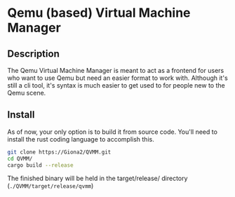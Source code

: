# Qemu (based) Virtual Machine Manager
## Description
The Qemu Virtual Machine Manager is meant to act as a frontend for users who want to use Qemu but need an easier format to work with. Although it's still a cli tool, it's syntax is much easier to get used to for people new to the Qemu scene.
## Install
As of now, your only option is to build it from source code. You'll need to install the rust coding language to accomplish this.
```bash
git clone https://Giona2/QVMM.git
cd QVMM/
cargo build --release
```
The finished binary will be held in the target/release/ directory (``` ./QVMM/target/release/qvmm ```)
